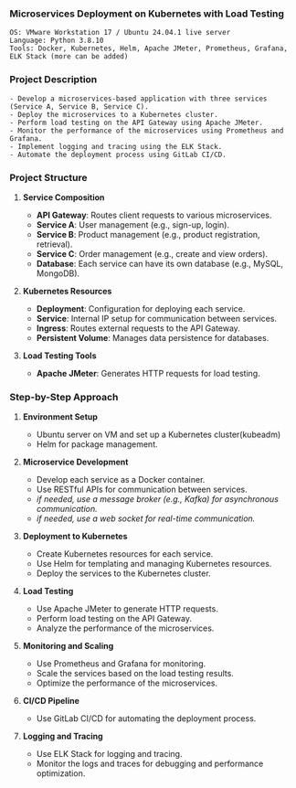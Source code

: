 ### Microservices Deployment on Kubernetes with Load Testing
    OS: VMware Workstation 17 / Ubuntu 24.04.1 live server
    Language: Python 3.8.10
    Tools: Docker, Kubernetes, Helm, Apache JMeter, Prometheus, Grafana, ELK Stack (more can be added)
    
### Project Description
    - Develop a microservices-based application with three services (Service A, Service B, Service C).
    - Deploy the microservices to a Kubernetes cluster.
    - Perform load testing on the API Gateway using Apache JMeter.
    - Monitor the performance of the microservices using Prometheus and Grafana.
    - Implement logging and tracing using the ELK Stack.
    - Automate the deployment process using GitLab CI/CD.

### Project Structure

1. **Service Composition**
   - **API Gateway**: Routes client requests to various microservices.
   - **Service A**: User management (e.g., sign-up, login).
   - **Service B**: Product management (e.g., product registration, retrieval).
   - **Service C**: Order management (e.g., create and view orders).
   - **Database**: Each service can have its own database (e.g., MySQL, MongoDB).

2. **Kubernetes Resources**
   - **Deployment**: Configuration for deploying each service.
   - **Service**: Internal IP setup for communication between services.
   - **Ingress**: Routes external requests to the API Gateway.
   - **Persistent Volume**: Manages data persistence for databases.

3. **Load Testing Tools**
   - **Apache JMeter**: Generates HTTP requests for load testing.

### Step-by-Step Approach

1. **Environment Setup**
   - Ubuntu server on VM and set up a Kubernetes cluster(kubeadm)
   - Helm for package management.

2. **Microservice Development**
   - Develop each service as a Docker container.
   - Use RESTful APIs for communication between services.
   - *if needed, use a message broker (e.g., Kafka) for asynchronous communication.*
   - *if needed, use a web socket for real-time communication.*

3. **Deployment to Kubernetes**
    - Create Kubernetes resources for each service.
    - Use Helm for templating and managing Kubernetes resources.
    - Deploy the services to the Kubernetes cluster.

4. **Load Testing**
    - Use Apache JMeter to generate HTTP requests.
    - Perform load testing on the API Gateway.
    - Analyze the performance of the microservices.

5. **Monitoring and Scaling**
    - Use Prometheus and Grafana for monitoring.
    - Scale the services based on the load testing results.
    - Optimize the performance of the microservices.

6. **CI/CD Pipeline**
    - Use GitLab CI/CD for automating the deployment process.

7. **Logging and Tracing**
    - Use ELK Stack for logging and tracing.
    - Monitor the logs and traces for debugging and performance optimization.

